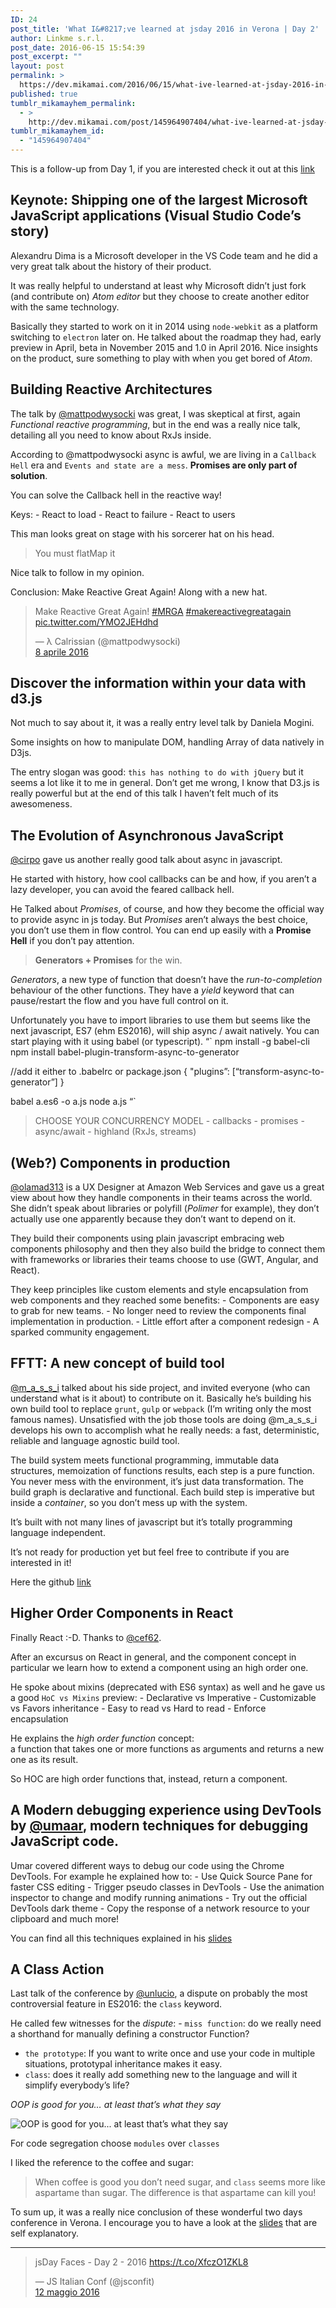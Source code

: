 ```yaml
---
ID: 24
post_title: 'What I&#8217;ve learned at jsday 2016 in Verona | Day 2'
author: Linkme s.r.l.
post_date: 2016-06-15 15:54:39
post_excerpt: ""
layout: post
permalink: >
  https://dev.mikamai.com/2016/06/15/what-ive-learned-at-jsday-2016-in-verona-day-2/
published: true
tumblr_mikamayhem_permalink:
  - >
    http://dev.mikamai.com/post/145964907404/what-ive-learned-at-jsday-2016-in-verona-day-2
tumblr_mikamayhem_id:
  - "145964907404"
---
```

<p>This is a follow-up from Day 1, if you are interested check it out at this <a href="http://dev.mikamai.com/post/145258317709/what-ive-learned-at-jsday-2016-in-verona">link</a></p>

<h2>Keynote: Shipping one of the largest Microsoft JavaScript applications (Visual Studio Code&rsquo;s story)</h2>

<p>Alexandru Dima is a Microsoft developer in the VS Code team and he did a very great talk about the history of their product.</p>

<p>It was really helpful to understand at least why Microsoft didn&rsquo;t just fork (and contribute on) <em>Atom editor</em> but they choose to create another editor with the same technology.</p>

<p>Basically they started to work on it in 2014 using <code>node-webkit</code> as a platform switching to <code>electron</code> later on.
He talked about the roadmap they had, early preview in April, beta in November 2015 and 1.0 in April 2016.
Nice insights on the product, sure something to play with when you get bored of <em>Atom</em>.</p>

<h2>Building Reactive Architectures</h2>

<p>The talk by <a href="https://twitter.com/mattpodwysocki">@mattpodwysocki</a> was great, I was skeptical at first, again <em>Functional reactive programming</em>, but in the end was a really nice talk, detailing all you need to know about RxJs inside.</p>

<p>According to @mattpodwysocki async is awful, we are living in a <code>Callback Hell</code> era and <code>Events and state are a mess</code>.
<strong>Promises are only part of solution</strong>.</p>

<p>You can solve the Callback hell in the reactive way!</p>

<p>Keys:
- React to load
- React to failure
- React to users</p>

<p>This man looks great on stage with his sorcerer hat on his head.</p>

<blockquote>
  <p>You must flatMap it</p>
</blockquote>

<p>Nice talk to follow in my opinion.</p>

<p>Conclusion: Make Reactive Great Again! Along with a new hat.</p>

<blockquote class="twitter-tweet"><p lang="en" dir="ltr">Make Reactive Great Again! <a href="https://twitter.com/hashtag/MRGA?src=hash">#MRGA</a> <a href="https://twitter.com/hashtag/makereactivegreatagain?src=hash">#makereactivegreatagain</a> <a href="https://t.co/YMO2JEHdhd">pic.twitter.com/YMO2JEHdhd</a></p><div>— λ Calrissian (@mattpodwysocki) </div><a href="https://twitter.com/mattpodwysocki/status/718469012259217409">8 aprile 2016</a></blockquote>

<h2>Discover the information within your data with d3.js</h2>

<p>Not much to say about it, it was a really entry level talk by Daniela Mogini.</p>

<p>Some insights on how to manipulate DOM, handling Array of data natively in D3js.</p>

<p>The entry slogan was good: <code>this has nothing to do with jQuery</code> but it seems a lot like it to me in general.
Don&rsquo;t get me wrong, I know that D3.js is really powerful but at the end of this talk I haven&rsquo;t felt much of its awesomeness.</p>

<h2>The Evolution of Asynchronous JavaScript</h2>

<p><a href="https://twitter.com/cirpo">@cirpo</a> gave us another really good talk about async in javascript.</p>

<p>He started with history, how cool callbacks can be and how, if you aren&rsquo;t a lazy developer, you can avoid the feared callback hell.</p>

<p>He Talked about <em>Promises</em>, of course, and how they become the official way to provide async in js today.
But <em>Promises</em> aren&rsquo;t always the best choice, you don&rsquo;t use them in flow control. You can end up easily with a <strong>Promise Hell</strong> if you don&rsquo;t pay attention.</p>

<blockquote>
  <p><strong>Generators + Promises</strong> for the win.</p>
</blockquote>

<p><em>Generators</em>, a new type of function that doesn&rsquo;t have the <em>run-to-completion</em> behaviour of the other functions.
They have a <em>yield</em> keyword that can pause/restart the flow and you have full control on it.</p>

<p>Unfortunately you have to import libraries to use them but seems like the next javascript, ES7 (ehm ES2016), will ship async / await natively.
You can start playing with it using babel (or typescript).
&ldquo;`
npm install -g babel-cli
npm install babel-plugin-transform-async-to-generator</p>

<p>//add it either to .babelrc or package.json
{
  &quot;plugins&rdquo;: [&ldquo;transform-async-to-generator&rdquo;]
}</p>

<p>babel a.es6 -o a.js
node a.js
&ldquo;`</p>

<blockquote>
  <p>CHOOSE YOUR CONCURRENCY MODEL
   - callbacks
   - promises
   - async/await
   - highland (RxJs, streams)</p>
</blockquote>

<h2>(Web?) Components in production</h2>

<p><a href="https://twitter.com/olamad313">@olamad313</a> is a UX Designer at Amazon Web Services and gave us a great view about how they handle components in their teams across the world. She didn&rsquo;t speak about libraries or polyfill (<em>Polimer</em> for example), they don&rsquo;t actually use one apparently because they don’t want to depend on it.</p>

<p>They build their components using plain javascript embracing web components philosophy and then they also build the bridge to connect them with frameworks or libraries their teams choose to use (GWT, Angular, and React).</p>

<p>They keep principles like custom elements and style encapsulation from web components and they reached some benefits:
 - Components are easy to grab for new teams.
 - No longer need to review the components final implementation in production.
 - Little effort after a component redesign
 - A sparked community engagement.</p>

<h2>FFTT: A new concept of build tool</h2>

<p><a href="https://twitter.com/m_a_s_s_i">@m_a_s_s_i</a> talked about his side project, and invited everyone (who can understand what is it about) to contribute on it. Basically he&rsquo;s building his own build tool to replace <code>grunt</code>, <code>gulp</code> or <code>webpack</code> (I&rsquo;m writing only the most famous names).
Unsatisfied with the job those tools are doing @m_a_s_s_i develops his own to accomplish what he really needs: a fast, deterministic, reliable and language agnostic build tool.</p>

<p>The build system meets functional programming, immutable data structures, memoization of functions results, each step is a pure function.
You never mess with the environment, it&rsquo;s just data transformation.
The build graph is declarative and functional. Each build step is imperative but inside a <em>container</em>, so you don&rsquo;t mess up with the system.</p>

<p>It&rsquo;s built with not many lines of javascript but it&rsquo;s totally programming language independent.</p>

<p>It&rsquo;s not ready for production yet but feel free to contribute if you are interested in it!</p>

<p>Here the github <a href="https://github.com/massimiliano-mantione/fftt">link</a></p>

<h2>Higher Order Components in React</h2>

<p>Finally React :-D. Thanks to <a href="https://twitter.com/cef62">@cef62</a>.</p>

<p>After an excursus on React in general, and the component concept in particular we learn how to extend a component using an high order one.</p>

<p>He spoke about mixins (deprecated with ES6 syntax) as well and he gave us a good <code>HoC vs Mixins</code> preview:
- Declarative vs Imperative
- Customizable vs Favors inheritance
- Easy to read vs Hard to read
- Enforce encapsulation</p>

<p>He explains the <em>high order function</em> concept:<br />
a function that takes one or more functions as arguments and returns a new one as its result.</p>

<p>So HOC are high order functions that, instead, return a component.</p>

<h2>A Modern debugging experience using DevTools by <a href="https://twitter.com/umaar">@umaar</a>, modern techniques for debugging JavaScript code.</h2>

<p>Umar covered different ways to debug our code using the Chrome DevTools.
For example he explained how to:
  - Use Quick Source Pane for faster CSS editing
  - Trigger pseudo classes in DevTools
  - Use the animation inspector to change and modify running animations
  - Try out the official DevTools dark theme
  - Copy the response of a network resource to your clipboard
and much more!</p>

<p>You can find all this techniques explained in his <a href="https://umaar.github.io/devtools-animated-2016">slides</a></p>

<h2>A Class Action</h2>

<p>Last talk of the conference by <a href="https://twitter.com/unlucio">@unlucio</a>, a dispute on probably the most controversial feature in ES2016: the <code>class</code> keyword.</p>

<p>He called few witnesses for the <em>dispute</em>:
  - <code>miss function</code>: do we really need a shorthand for manually defining a constructor Function?</p>

<ul><li><code>the prototype</code>: If you want to write once and use your code in multiple situations, prototypal inheritance makes it easy.</li>
<li><code>class</code>: does it really add something new to the language and will it simplify everybody&rsquo;s life?</li>
</ul><p><em>OOP is good for you&hellip; at least that’s what they say</em></p>

<p><img src="http://thinknsmile.com/wp-content/uploads/2014/05/butter_is_good_for_you.jpg" alt="OOP is good for you... at least that’s what they say" /></p>

<p>For code segregation choose <code>modules</code> over <code>classes</code></p>

<p>I liked the reference to the coffee and sugar:</p>

<blockquote>
  <p>When coffee is good you don&rsquo;t need sugar, and <code>class</code> seems more like aspartame than sugar.
  The difference is that aspartame can kill you!</p>
</blockquote>

<p>To sum up, it was a really nice conclusion of these wonderful two days conference in Verona.
I encourage you to have a look at the <a href="http://www.slideshare.net/unlucio/a-class-action">slides</a> that are self explanatory.</p>

<hr><blockquote class="twitter-tweet"><p lang="en" dir="ltr">jsDay Faces - Day 2 - 2016 <a href="https://t.co/XfczO1ZKL8">https://t.co/XfczO1ZKL8</a></p><div>— JS Italian Conf (@jsconfit) </div><a href="https://twitter.com/jsconfit/status/730832745107050496">12 maggio 2016</a></blockquote>